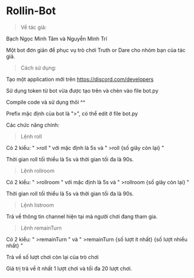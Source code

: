 # Rollin-Bot


> Về tác giả:

  Bạch Ngọc Minh Tâm và Nguyễn Minh Trí
  
  Một bot đơn giản để phục vụ trò chơi Truth or Dare cho nhóm bạn của tác giả.

> Cách sử dụng:

  Tạo một application mới trên https://discord.com/developers
  
  Sử dụng token từ bot vừa được tạo trên và chèn vào file bot.py
  
  Compile code và sử dụng thôi ^^
  
  Prefix mặc định của bot là ">", có thể edit ở file bot.py

Các chức năng chính:

> Lệnh roll

  Có 2 kiểu: " >roll " với mặc định là 5s và " >roll {số giây còn lại} "
  
  Thời gian roll tối thiểu là 5s và thời gian tối đa là 90s.

> Lệnh rollroom

  Có 2 kiểu: " >rollroom " với mặc định là 5s và " >rollroom {số giây còn lại} "
  
  Thời gian roll tối thiểu là 5s và thời gian tối đa là 90s.

> Lệnh listroom

  Trả về thông tin channel hiện tại mà người chơi đang tham gia.

> Lệnh remainTurn
  
  Có 2 kiểu: " >remainTurn " và " >remainTurn {số lượt ít nhất} {số lượt nhiều nhất} "
  
  Trả về số lượt chơi còn lại của trò chơi
  
  Giá trị trả về ít nhất 1 lượt chơi và tối đa 20 lượt chơi.
